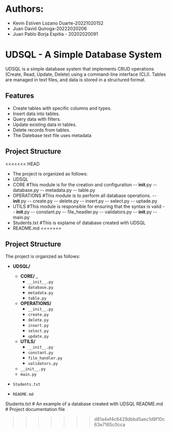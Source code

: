 # Authors: 
- Kevin Estiven Lozano Duarte-20221020152
- Juan David Quiroga-20222020206
- Juan Pablo Borja Espitia - 20202020091

# UDSQL - A Simple Database System

UDSQL is a simple database system that implements CRUD operations (Create, Read, Update, Delete) using a command-line interface (CLI). Tables are managed in text files, and data is stored in a structured format.

## Features

- Create tables with specific columns and types.
- Insert data into tables.
- Query data with filters.
- Update existing data in tables.
- Delete records from tables.
- The Datebase text file uses metadata

## Project Structure

<<<<<<< HEAD
- The project is organized as follows:
- UDSQL
- CORE #This module is for the creation and configuration
-- __init__.py
-- database.py
-- metadata.py
-- table.py
- OPERATIONS #This module is to perform all database operations. 
-- __init__.py
-- create.py
-- delete.py
-- insert.py
-- select.py
-- uptade.py
- UTILS #This module is responsible for ensuring that the syntax is valid 
-- __init__.py
-- constant.py
-- file_headler.py
-- validators.py
-- __init__.py
-- main.py
- Students.txt #This is explame of database created with UDSQL
- README.md
=======
## Project Structure  

The project is organized as follows:  

- **UDSQL/**  
  - **CORE/** _
    - `__init__.py`  
    - `database.py`
    - `metadata.py` 
    - `table.py`
  - **OPERATIONS/**
    - `__init__.py`  
    - `create.py`
    - `delete.py`
    - `insert.py`
    - `select.py`
    - `update.py`
  - **UTILS/** 
    - `__init__.py`  
    - `constant.py`
    - `file_handler.py`
    - `validators.py`
  - `__init__.py`
  - `main.py`

- `Students.txt` 
- `README.md`

Students.txt # An example of a database created with UDSQL README.md # Project documentation file
>>>>>>> d81a4ef4c6429dbbd5aec1d9f10c63e7165c0cca
